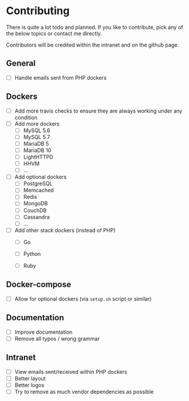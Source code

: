 # Contributing

There is quite a lot todo and planned. If you like to contribute, pick any of the below topics or contact me directly.

Contributors will be credited within the intranet and on the github page.


## General

* [ ] Handle emails sent from PHP dockers

## Dockers

* [ ] Add more travis checks to ensure they are always working under any condition
* [ ] Add more dockers
  - [ ] MySQL 5.6
  - [ ] MySQL 5.7
  - [ ] MariaDB 5
  - [ ] MariaDB 10
  - [ ] LightHTTPD
  - [ ] HHVM
  - [ ] ...
* [ ] Add optional dockers
  - [ ] PostgreSQL
  - [ ] Memcached
  - [ ] Redis
  - [ ] MongoDB
  - [ ] CouchDB
  - [ ] Cassandra
  - [ ] ...
* [ ] Add other stack dockers (instead of PHP)
  - [ ] Go
  - [ ] Python
  - [ ] Ruby


## Docker-compose

* [ ] Allow for optional dockers (via `setup.sh` script or similar)


## Documentation

* [ ] Improve documentation
* [ ] Remove all typos / wrong grammar

## Intranet

* [ ] View emails sent/received within PHP dockers
* [ ] Better layout
* [ ] Better logos
* [ ] Try to remove as much vendor dependencies as possible
